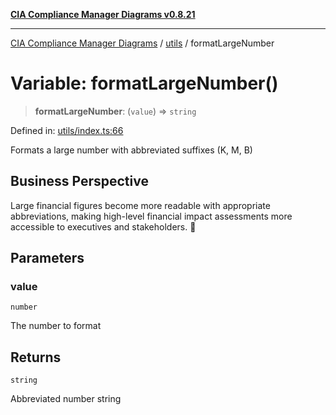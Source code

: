 [**CIA Compliance Manager Diagrams v0.8.21**](../../README.md)

***

[CIA Compliance Manager Diagrams](../../modules.md) / [utils](../README.md) / formatLargeNumber

# Variable: formatLargeNumber()

> **formatLargeNumber**: (`value`) => `string`

Defined in: [utils/index.ts:66](https://github.com/Hack23/cia-compliance-manager/blob/689e67e40bb6afe811128d672a0d7dd5fcbdaea5/src/utils/index.ts#L66)

Formats a large number with abbreviated suffixes (K, M, B)

## Business Perspective

Large financial figures become more readable with appropriate
abbreviations, making high-level financial impact assessments
more accessible to executives and stakeholders. 💼

## Parameters

### value

`number`

The number to format

## Returns

`string`

Abbreviated number string
